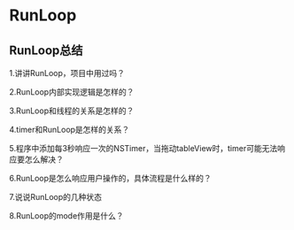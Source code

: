 # RunLoop



## RunLoop总结

1.讲讲RunLoop，项目中用过吗？

2.RunLoop内部实现逻辑是怎样的？

3.RunLoop和线程的关系是怎样的？

4.timer和RunLoop是怎样的关系？

5.程序中添加每3秒响应一次的NSTimer，当拖动tableView时，timer可能无法响应要怎么解决？

6.RunLoop是怎么响应用户操作的，具体流程是什么样的？

7.说说RunLoop的几种状态

8.RunLoop的mode作用是什么？